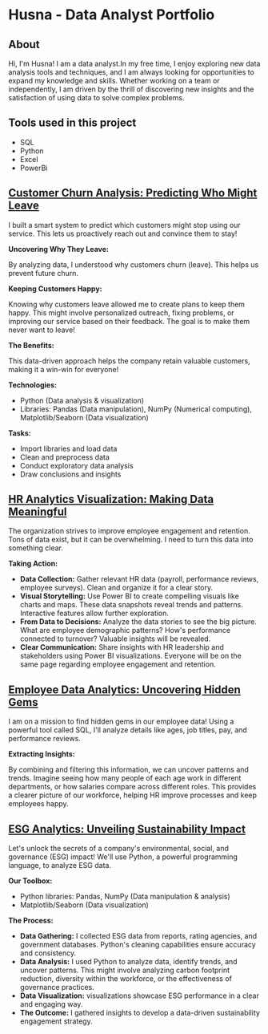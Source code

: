 # Husna - Data Analyst Portfolio
## About
Hi, I'm Husna! I am a data analyst.In my free time, I enjoy exploring new data analysis tools and techniques, and I am always looking for opportunities to expand my knowledge and skills. Whether working on a team or independently, I am driven by the thrill of discovering new insights and the satisfaction of using data to solve complex problems.

## Tools used in this project
- SQL
- Python
- Excel
- PowerBi
  
## [Customer Churn Analysis: Predicting Who Might Leave](https://github.com/Husna426/Project/blob/main/customer%20churn%20records.ipynb)

 I built a smart system to predict which customers might stop using our service. This lets us proactively reach out and convince them to stay!

**Uncovering Why They Leave:**

By analyzing data, I understood why customers churn (leave). This helps us prevent future churn.

**Keeping Customers Happy:**

Knowing why customers leave allowed me to create plans to keep them happy. This might involve personalized outreach, fixing problems, or improving our service based on their feedback. The goal is to make them never want to leave!

**The Benefits:**

This data-driven approach helps the company retain valuable customers, making it a win-win for everyone!

**Technologies:**

- Python (Data analysis & visualization)
- Libraries: Pandas (Data manipulation), NumPy (Numerical computing), Matplotlib/Seaborn (Data visualization)

**Tasks:**

- Import libraries and load data
- Clean and preprocess data
- Conduct exploratory data analysis
- Draw conclusions and insights

## [HR Analytics Visualization: Making Data Meaningful](https://github.com/Husna426/Project/blame/main/HR%20Analytics.pbix)

The organization strives to improve employee engagement and retention. Tons of data exist, but it can be overwhelming. I need to turn this data into something clear.

**Taking Action:**

- **Data Collection:** Gather relevant HR data (payroll, performance reviews, employee surveys). Clean and organize it for a clear story.
- **Visual Storytelling:** Use Power BI to create compelling visuals like charts and maps. These data snapshots reveal trends and patterns. Interactive features allow further exploration.
- **From Data to Decisions:** Analyze the data stories to see the big picture. What are employee demographic patterns? How's performance connected to turnover? Valuable insights will be revealed.
- **Clear Communication:** Share insights with HR leadership and stakeholders using Power BI visualizations. Everyone will be on the same page regarding employee engagement and retention.

## [Employee Data Analytics: Uncovering Hidden Gems](https://github.com/Husna426/Project/blob/main/HR%20data%20query.sql)

I am on a mission to find hidden gems in our employee data! Using a powerful tool called SQL, I'll analyze details like ages, job titles, pay, and performance reviews.

**Extracting Insights:**

By combining and filtering this information, we can uncover patterns and trends. Imagine seeing how many people of each age work in different departments, or how salaries compare across different roles. This provides a clearer picture of our workforce, helping HR improve processes and keep employees happy.

## [ESG Analytics: Unveiling Sustainability Impact](https://github.com/Husna426/Project/blob/main/ESG%20data%20analytics%20project%20(3).ipynb)

Let's unlock the secrets of a company's environmental, social, and governance (ESG) impact! We'll use Python, a powerful programming language, to analyze ESG data.

**Our Toolbox:**

- Python libraries: Pandas, NumPy (Data manipulation & analysis)
- Matplotlib/Seaborn (Data visualization)

**The Process:**

- **Data Gathering:** I collected ESG data from reports, rating agencies, and government databases. Python's cleaning capabilities ensure accuracy and consistency.
- **Data Analysis:** I used Python to analyze data, identify trends, and uncover patterns. This might involve analyzing carbon footprint reduction, diversity within the workforce, or the effectiveness of governance practices.
- **Data Visualization:**  visualizations showcase ESG performance in a clear and engaging way.
- **The Outcome:** I gathered insights to develop a data-driven sustainability engagement strategy.
